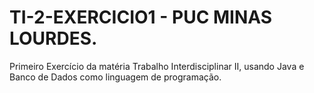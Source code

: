 # TI-2-EXERCICIO1 - PUC MINAS LOURDES.
Primeiro Exercício da matéria Trabalho Interdisciplinar II, usando Java e Banco de Dados como linguagem de programação.
